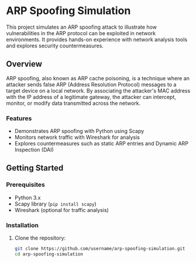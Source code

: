 # ARP Spoofing Simulation

This project simulates an ARP spoofing attack to illustrate how vulnerabilities in the ARP protocol can be exploited in network environments. It provides hands-on experience with network analysis tools and explores security countermeasures.

## Overview

ARP spoofing, also known as ARP cache poisoning, is a technique where an attacker sends false ARP (Address Resolution Protocol) messages to a target device on a local network. By associating the attacker's MAC address with the IP address of a legitimate gateway, the attacker can intercept, monitor, or modify data transmitted across the network.

### Features
- Demonstrates ARP spoofing with Python using Scapy
- Monitors network traffic with Wireshark for analysis
- Explores countermeasures such as static ARP entries and Dynamic ARP Inspection (DAI)

## Getting Started

### Prerequisites
- Python 3.x
- Scapy library (`pip install scapy`)
- Wireshark (optional for traffic analysis)

### Installation

1. Clone the repository:
   ```bash
   git clone https://github.com/username/arp-spoofing-simulation.git
   cd arp-spoofing-simulation
